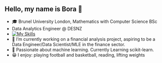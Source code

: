 ## Hello, my name is Bora 👋

- 🎓 Brunel University London, Mathematics with Computer Science BSc 
- Data Analytics Engineer @ DESNZ
- [![My Skills](https://skillicons.dev/icons?i=git,py,java,r,matlab,html,css,mysql,aws,gcp)](https://skillicons.dev)
- 🔭 I’m currently working on a financial analysis project, aspiring to be a  Data Engineer/Data Scientist/MLE in the finance sector.
- 🌱 Passionate about machine learning. Currently Learning scikit-learn.
- 😁 I enjoy: playing football and basketball, reading, lifting weights
